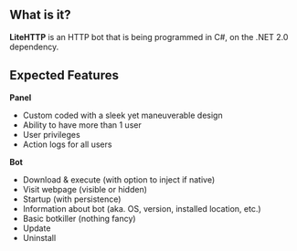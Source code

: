 What is it?
-----------
<b>LiteHTTP</b> is an HTTP bot that is being programmed in C#, on the .NET 2.0 dependency.

Expected Features
-----------------

<b>Panel</b>
<ul>
<li>Custom coded with a sleek yet maneuverable design</li>
<li>Ability to have more than 1 user</li>
<li>User privileges</li>
<li>Action logs for all users</li>
</ul>

<b>Bot</b>
<ul>
<li>Download & execute (with option to inject if native)</li>
<li>Visit webpage (visible or hidden)</li>
<li>Startup (with persistence)</li>
<li>Information about bot (aka. OS, version, installed location, etc.)</li>
<li>Basic botkiller (nothing fancy)</li>
<li>Update</li>
<li>Uninstall</li>
</ul>
